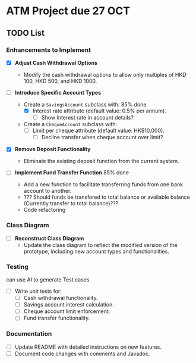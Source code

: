 # ATM Project due 27 OCT

## TODO List

### Enhancements to Implement

- [X] **Adjust Cash Withdrawal Options**
    - Modify the cash withdrawal options to allow only multiples of HKD 100, HKD 500, and HKD 1000.

- [ ] **Introduce Specific Account Types**
    - Create a `SavingsAccount` subclass with: 85% done
        - [X] Interest rate attribute (default value: 0.5% per annum).
            - [ ] Show Interest rate in account details?
    - Create a `ChequeAccount` subclass with:
        - [ ] Limit per cheque attribute (default value: HK$10,000).
            - [ ] Decline transfer when cheque account over limit?

- [X] **Remove Deposit Functionality**
    - Eliminate the existing deposit function from the current system.

- [ ] **Implement Fund Transfer Function** 85% done
    - Add a new function to facilitate transferring funds from one bank account to another.
    - ??? Should funds be transfered to total balance or available balance (Currently transfer to total balance)???
    - Code refactoring

### Class Diagram

- [ ] **Reconstruct Class Diagram**
    - Update the class diagram to reflect the modified version of the prototype, including new account types and
      functionalities.

### Testing

can use AI to generate Test cases

- [ ] Write unit tests for:
    - [ ] Cash withdrawal functionality.
    - [ ] Savings account interest calculation.
    - [ ] Cheque account limit enforcement.
    - [ ] Fund transfer functionality.

### Documentation

- [ ] Update README with detailed instructions on new features.
- [ ] Document code changes with comments and Javadoc.
